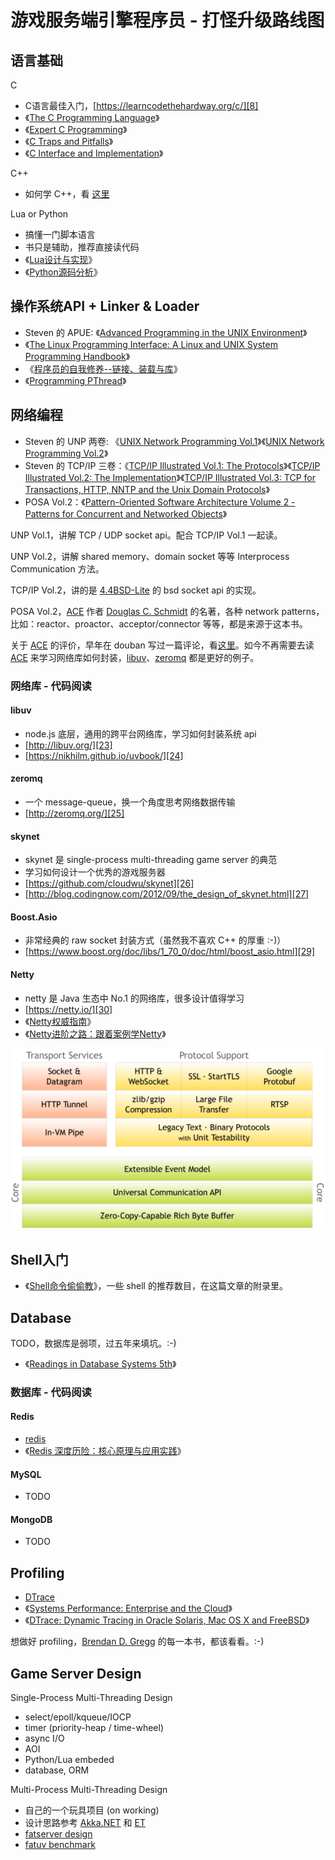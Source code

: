 # 游戏服务端引擎程序员 - 打怪升级路线图

## 语言基础

C

 * C语言最佳入门，[https://learncodethehardway.org/c/][8]
 * 《[The C Programming Language][3]》
 * 《[Expert C Programming][4]》
 * 《[C Traps and Pitfalls][5]》
 * 《[C Interface and Implementation][6]》

C++

 * 如何学 C++，看 [这里][7]

Lua or Python

 * 搞懂一门脚本语言
 * 书只是辅助，推荐直接读代码
 * 《[Lua设计与实现][2]》
 * 《[Python源码分析][1]》


## 操作系统API + Linker & Loader

 * Steven 的 APUE: 《[Advanced Programming in the UNIX Environment][9]》
 * 《[The Linux Programming Interface: A Linux and UNIX System Programming Handbook][10]》
 * 《[程序员的自我修养--链接、装载与库][12]》
 * 《[Programming PThread][11]》


## 网络编程

 * Steven 的 UNP 两卷: 《[UNIX Network Programming Vol.1][15]》《[UNIX Network Programming Vol.2][14]》
 * Steven 的 TCP/IP 三卷：《[TCP/IP Illustrated Vol.1: The Protocols][19]》《[TCP/IP Illustrated Vol.2: The Implementation][20]》《[TCP/IP Illustrated Vol.3: TCP for Transactions, HTTP, NNTP and the Unix Domain Protocols][21]》
 * POSA Vol.2：《[Pattern-Oriented Software Architecture Volume 2 - Patterns for Concurrent and Networked Objects][16]》

UNP Vol.1，讲解 TCP / UDP socket api。配合 TCP/IP Vol.1 一起读。

UNP Vol.2，讲解 shared memory、domain socket 等等 Interprocess Communication 方法。

TCP/IP Vol.2，讲的是 [4.4BSD-Lite][22] 的 bsd socket api 的实现。

POSA Vol.2，[ACE][17] 作者 [Douglas C. Schmidt][18] 的名著，各种 network patterns，比如：reactor、proactor、acceptor/connector 等等，都是来源于这本书。

关于 [ACE][17] 的评价，早年在 douban 写过一篇评论，看[这里][28]。如今不再需要去读 [ACE][17] 来学习网络库如何封装，[libuv][23]、[zeromq][25] 都是更好的例子。


### 网络库 - 代码阅读

#### libuv

 * node.js 底层，通用的跨平台网络库，学习如何封装系统 api
 * [http://libuv.org/][23]
 * [https://nikhilm.github.io/uvbook/][24]

#### zeromq

 * 一个 message-queue，换一个角度思考网络数据传输
 * [http://zeromq.org/][25]

#### skynet

 * skynet 是 single-process multi-threading game server 的典范
 * 学习如何设计一个优秀的游戏服务器
 * [https://github.com/cloudwu/skynet][26]
 * [http://blog.codingnow.com/2012/09/the_design_of_skynet.html][27]

#### Boost.Asio

 * 非常经典的 raw socket 封装方式（虽然我不喜欢 C++ 的厚重 :-)）
 * [https://www.boost.org/doc/libs/1_70_0/doc/html/boost_asio.html][29]

#### Netty

 * netty 是 Java 生态中 No.1 的网络库，很多设计值得学习
 * [https://netty.io/][30]
 * 《[Netty权威指南][38]》
 * 《[Netty进阶之路：跟着案例学Netty][39]》

![](images/2019_05_04_road_to_game_server_coder/netty.png)


## Shell入门

 * 《[Shell命令偷偷教][13]》，一些 shell 的推荐数目，在这篇文章的附录里。


## Database

TODO，数据库是弱项，过五年来填坑。:-)

 * 《[Readings in Database Systems 5th][37]》


### 数据库 - 代码阅读

#### Redis

 * [redis][36]
 * 《[Redis 深度历险：核心原理与应用实践][35]》


#### MySQL

 * TODO


#### MongoDB

 * TODO


## Profiling

 * [DTrace][33]
 * 《[Systems Performance: Enterprise and the Cloud][32]》
 * 《[DTrace: Dynamic Tracing in Oracle Solaris, Mac OS X and FreeBSD][31]》

想做好 profiling，[Brendan D. Gregg][34] 的每一本书，都该看看。:-)


## Game Server Design

Single-Process Multi-Threading Design

 * select/epoll/kqueue/IOCP
 * timer (priority-heap / time-wheel)
 * async I/O
 * AOI
 * Python/Lua embeded
 * database, ORM

Multi-Process Multi-Threading Design

 * 自己的一个玩具项目 (on working)
 * 设计思路参考 [Akka.NET][42] 和 [ET][43]
 * [fatserver design][40]
 * [fatuv benchmark][41]


[1]:https://book.douban.com/subject/3117898/
[2]:https://book.douban.com/subject/27108476/
[3]:https://www.amazon.com/Programming-Language-2nd-Brian-Kernighan/dp/0131103628/
[4]:https://www.amazon.com/Expert-Programming-Peter-van-Linden/dp/0131774298/
[5]:https://www.amazon.com/C-Traps-Pitfalls-Andrew-Koenig/dp/0201179288/
[6]:https://www.amazon.com/Interfaces-Implementations-Techniques-Creating-Reusable/dp/0201498413/
[7]:https://github.com/kasicass/blog/blob/master/cpp/2018_11_23_farewell_cpp.md
[8]:https://learncodethehardway.org/c/
[9]:https://www.amazon.com/Advanced-Programming-UNIX-Environment-3rd/dp/0321637739/
[10]:https://www.amazon.com/Linux-Programming-Interface-System-Handbook/dp/1593272200/
[11]:https://github.com/kasicass/blog/blob/master/minibook/programming_pthread.md
[12]:https://book.douban.com/subject/3652388/
[13]:https://github.com/kasicass/blog/blob/master/shell/2016_05_12_shell_crash_course.md
[14]:https://www.amazon.com/UNIX-Network-Programming-Interprocess-Communications/dp/0130810819/
[15]:https://www.amazon.com/Unix-Network-Programming-Sockets-Networking/dp/0131411551/
[16]:https://www.amazon.com/Pattern-Oriented-Software-Architecture-Concurrent-Networked/dp/0471606952/
[17]:http://www.dre.vanderbilt.edu/~schmidt/ACE.html
[18]:http://www.dre.vanderbilt.edu/~schmidt/
[19]:https://www.amazon.com/TCP-Illustrated-Protocols-Addison-Wesley-Professional/dp/0321336313/
[20]:https://www.amazon.com/TCP-IP-Illustrated-Implementation-Vol/dp/020163354X/
[21]:https://www.amazon.com/gp/product/0201634953/
[22]:https://github.com/sergev/4.4BSD-Lite2
[23]:http://libuv.org/
[24]:https://nikhilm.github.io/uvbook/
[25]:http://zeromq.org/
[26]:https://github.com/cloudwu/skynet
[27]:http://blog.codingnow.com/2012/09/the_design_of_skynet.html
[28]:https://book.douban.com/review/3092133/
[29]:https://www.boost.org/doc/libs/1_70_0/doc/html/boost_asio.html
[30]:https://netty.io/
[31]:https://www.amazon.com/DTrace-Dynamic-Tracing-Solaris-FreeBSD/dp/0132091518/
[32]:https://www.amazon.com/Systems-Performance-Enterprise-Brendan-Gregg/dp/0133390098/
[33]:http://www.brendangregg.com/dtrace.html
[34]:http://www.brendangregg.com/
[35]:https://item.jd.com/12464009.html
[36]:https://redis.io/
[37]:http://www.redbook.io/
[38]:https://item.jd.com/11681556.html
[39]:https://item.jd.com/12458713.html
[40]:https://github.com/kasicass/blog/blob/master/fatserver/2018_11_29_fatserver_design.md
[41]:https://github.com/kasicass/blog/blob/master/fatserver/2018_11_03_fatuv_benchmark.md
[42]:https://github.com/kasicass/blog/blob/master/fatserver/2018_11_28_akka_net.md
[43]:https://github.com/egametang/ET
